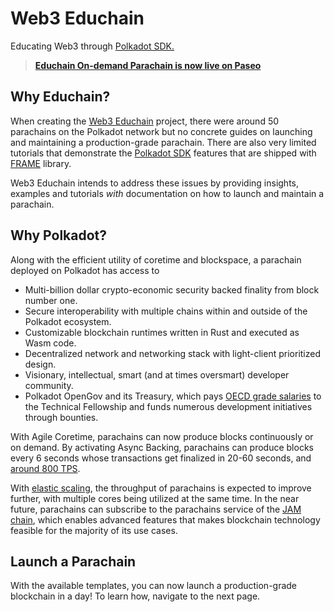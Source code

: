 # Web3 Educhain

Educating Web3 through [Polkadot SDK.](https://github.com/paritytech/polkadot-sdk)

> [**Educhain On-demand Parachain is now live on Paseo**](https://polkadot.js.org/apps/?rpc=wss://rpc.web3educhain.xyz:443#/explorer)

## Why Educhain?

When creating the [Web3 Educhain](https://github.com/w3f/educhain) project, there were around 50 parachains on the Polkadot network but no
concrete guides on launching and maintaining a production-grade parachain. There are also very limited 
tutorials that demonstrate the [Polkadot SDK](https://paritytech.github.io/polkadot-sdk/master/polkadot_sdk_docs/polkadot_sdk/index.html) features that are 
shipped with [FRAME](https://paritytech.github.io/polkadot-sdk/master/polkadot_sdk_docs/polkadot_sdk/frame_runtime/index.html) library.

Web3 Educhain intends to address these issues by providing insights, examples and tutorials *with* documentation on how to launch and maintain a parachain.

## Why Polkadot?

Along with the efficient utility of coretime and blockspace, a parachain deployed on Polkadot has access to

- Multi-billion dollar crypto-economic security backed finality from block number one.
- Secure interoperability with multiple chains within and outside of the Polkadot ecosystem.
- Customizable blockchain runtimes written in Rust and executed as Wasm code.
- Decentralized network and networking stack with light-client prioritized design.
- Visionary, intellectual, smart (and at times oversmart) developer community.
- Polkadot OpenGov and its Treasury, which pays [OECD grade salaries](https://polkadot-fellows.github.io/dashboard/#/membership) to the Technical Fellowship and funds numerous development initiatives through bounties.

With Agile Coretime, parachains can now produce blocks continuously or on demand. By activating Async Backing, parachains can produce blocks every 6 seconds whose transactions get finalized in 20-60 seconds, and
[around 800 TPS](https://polkadot.network/blog/the-way-to-a-10x-throughput-lift-on-parachains/). 

With [elastic scaling](https://github.com/paritytech/polkadot-sdk/issues/1829), the throughput of 
parachains is expected to improve further, with multiple cores being utilized at the same time. In the near future, parachains can subscribe to the parachains 
service of the [JAM chain](https://graypaper.com/), which enables advanced features that makes blockchain 
technology feasible for the majority of its use cases.

## Launch a Parachain

With the available templates, you can now launch a production-grade blockchain in a day! To learn how, navigate to the next page.
